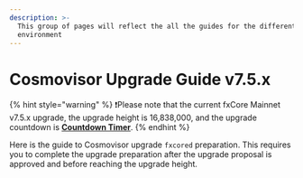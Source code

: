 ```yaml
---
description: >-
  This group of pages will reflect the all the guides for the different
  environment
---
```


# Cosmovisor Upgrade Guide v7.5.x

{% hint style="warning" %}
❗️Please note that the current fxCore Mainnet v7.5.x upgrade, the upgrade height is 16,838,000, and the upgrade countdown is [**Countdown Timer**](https://starscan.io/fxcore/block/countdown/16838000?chainId=fxcore).
{% endhint %}

Here is the guide to Cosmovisor upgrade `fxcored` preparation. This requires you to complete the upgrade preparation after the upgrade proposal is approved and before reaching the upgrade height.
